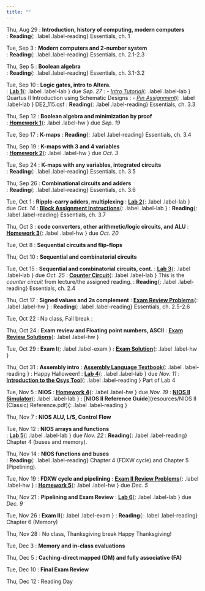 ```yaml
---
title: ""
---
```


<!--- CS 231 Intro to Computer Organization --->


Thu, Aug 29
: **Introduction, history of computing, modern computers**  
: **Reading**{: .label .label-reading} Essentials, ch. 1

Tue, Sep 3
: **Modern computers and 2-number system**  
: **Reading**{: .label .label-reading} Essentials, ch. 2.1-2.3

Thu, Sep 5
: **Boolean algebra**  
: **Reading**{: .label .label-reading} Essentials, ch. 3.1-3.2

Tue, Sep 10
: **Logic gates, intro to Altera.**  
: [**Lab 1**](labs/lab1/lab1.pdf){: .label .label-lab } due *Sep. 27*
: - [*Intro Tutorial*](labs/lab1/Quartus_II_Introduction.pdf){: .label .label-lab } Quartus II Introduction using Schematic Designs
: - [*Pin Assignment*](labs/lab1/DE2_115.qsf){: .label .label-lab } DE2_115.qsf
: **Reading**{: .label .label-reading} Essentials, ch. 3.3

Thu, Sep 12
: **Boolean algebra and minimization by proof**  
: [**Homework 1**](homework/hw1.pdf){: .label .label-hw } due *Sep. 19*

Tue, Sep 17
: **K-maps**
: **Reading**{: .label .label-reading} Essentials, ch. 3.4

Thu, Sep 19
: **K-maps with 3 and 4 variables**  
: [**Homework 2**](homework/hw2.pdf){: .label .label-hw } due *Oct. 3*

Tue, Sep 24
: **K-maps with any variables, integrated circuits**  
: **Reading**{: .label .label-reading} Essentials, ch. 3.5

Thu, Sep 26
: **Combinational circuits and adders**  
: **Reading**{: .label .label-reading} Essentials, ch. 3.6

Tue, Oct 1 
: **Ripple-carry adders, multiplexing** 
: [**Lab 2**](labs/lab2/lab2.pdf){: .label .label-lab } due *Oct. 14*
: [**Block Assignment Instructions**](resources/block-tutorial.pdf){: .label .label-lab }
: **Reading**{: .label .label-reading} Essentials, ch. 3.7
  
Thu, Oct 3
: **code converters, other arithmetic/logic circuits, and ALU** 
: [**Homework 3**](homework/hw3.pdf){: .label .label-hw } due *Oct. 20*

Tue, Oct 8
: **Sequential circuits and flip-flops**  

Thu, Oct 10
: **Sequential and combinatorial circuits**  

Tue, Oct 15
: **Sequential and combinatorial circuits, cont.** 
: [**Lab 3**](labs/lab3/lab3.pdf){: .label .label-lab } due *Oct. 25*
: [**Counter Circuit**](labs/lab3/JKCounter.png){: .label .label-lab } This is the *counter circuit* from lecture/the assigned reading.
: **Reading**{: .label .label-reading} Essentials, ch. 2.4

Thu, Oct 17
: **Signed values and 2s complement** 
: [**Exam Review Problems**](homework/hw4b.pdf){: .label .label-hw }
: **Reading**{: .label .label-reading} Essentials, ch. 2.5-2.6

Tue, Oct 22
: No class, Fall break
:

Thu, Oct 24
: **Exam review and Floating point numbers, ASCII** 
: [**Exam Review Solutions**](homework/hw4bsols.pdf){: .label .label-hw }  

Tue, Oct 29
: **Exam I**{: .label .label-exam }
: [**Exam Solution**](https://rhodes.instructure.com/courses/7274/files/934106?module_item_id=232876){: .label .label-hw }

Thu, Oct 31
: **Assembly intro**
: [**Assembly Language Textbook**](resources/assembly.pdf){: .label .label-reading }
: Happy Halloween!
: [**Lab 4**](labs/lab4/lab4.pdf){: .label .label-lab } due *Nov. 11*
: [**Introduction to the Qsys Tool**](resources/Introduction_to_the_Qsys_Tool.pdf){: .label .label-reading } Part of Lab 4

Tue, Nov 5
: **NIOS** 
: [**Homework 4**](homework/hw5.pdf){: .label .label-hw } due *Nov. 19*
: [**NIOS II Simulator**](https://cpulator.01xz.net/?sys=nios-de2-115){: .label .label-lab } 
: [**NIOS II Reference Guide**](resources/NIOS II (Classic) Reference.pdf){: .label .label-reading } 

Thu, Nov 7
: **NIOS ALU, L/S, Control Flow** 

Tue, Nov 12
: **NIOS arrays and functions**  
: [**Lab 5**](labs/lab5/lab5.pdf){: .label .label-lab } due *Nov. 22*
: **Reading**{: .label .label-reading} Chapter 4 (buses and memory).

Thu, Nov 14
: **NIOS functions and buses**  
: **Reading**{: .label .label-reading} Chapter 4 (FDXW cycle) and Chapter 5 (Pipelining).

Tue, Nov 19
: **FDXW cycle and pipelining**
: [**Exam II Review Problems**](homework/exam2Review.pdf){: .label .label-hw }
: [**Homework 5**](homework/hw6.pdf){: .label .label-hw } due *Dec. 5*

Thu, Nov 21
: **Pipelining and Exam Review**
: [**Lab 6**](labs/lab6/lab6.pdf){: .label .label-lab } due *Dec. 9*

Tue, Nov 26
: **Exam II**{: .label .label-exam }
: **Reading**{: .label .label-reading} Chapter 6 (Memory)

Thu, Nov 28
: No class, Thanksgiving break
Happy Thanksgiving!

Tue, Dec 3
: **Memory and in-class evaluations**

Thu, Dec 5
: **Caching-direct mapped (DM) and fully associative (FA)**

Tue, Dec 10
: **Final Exam Review**  

Thu, Dec 12
: Reading Day